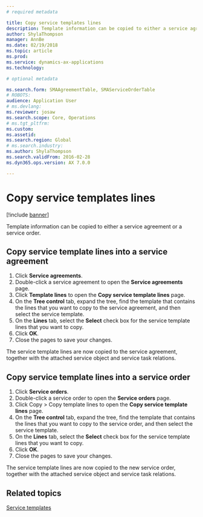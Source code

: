 ```yaml
---
# required metadata

title: Copy service templates lines 
description: Template information can be copied to either a service agreement or a service order.
author: ShylaThompson
manager: AnnBe
ms.date: 02/19/2018
ms.topic: article
ms.prod: 
ms.service: dynamics-ax-applications
ms.technology: 

# optional metadata

ms.search.form: SMAAgreementTable, SMAServiceOrderTable
# ROBOTS: 
audience: Application User
# ms.devlang: 
ms.reviewer: josaw
ms.search.scope: Core, Operations
# ms.tgt_pltfrm: 
ms.custom: 
ms.assetid: 
ms.search.region: Global
# ms.search.industry: 
ms.author: ShylaThompson
ms.search.validFrom: 2016-02-28
ms.dyn365.ops.version: AX 7.0.0

---
```


# Copy service templates lines 

[!include [banner](../includes/banner.md)]

Template information can be copied to either a service agreement or a service order.

## Copy service template lines into a service agreement

1. Click **Service agreements**.
2. Double-click a service agreement to open the **Service agreements** page.
3. Click **Template lines** to open the **Copy service template lines** page.
4. On the **Tree control** tab, expand the tree, find the template that contains the lines that you want to copy to the service agreement, and then select the service template.
5. On the **Lines** tab, select the **Select** check box for the service template lines that you want to copy.
6. Click **OK**.
7. Close the pages to save your changes.

The service template lines are now copied to the service agreement, together with the attached service object and service task relations.

## Copy service template lines into a service order

1. Click **Service orders**.
2. Double-click a service order to open the **Service orders** page.
3. Click Copy \> Copy template lines to open the **Copy service template lines** page.
4. On the **Tree control** tab, expand the tree, find the template that contains the lines that you want to copy to the service order, and then select the service template.
5. On the **Lines** tab, select the **Select** check box for the service template lines that you want to copy.
6. Click **OK**.
7. Close the pages to save your changes.

The service template lines are now copied to the new service order, together with the attached service object and service task relations. 

## Related topics

[Service templates](service-template.md)


